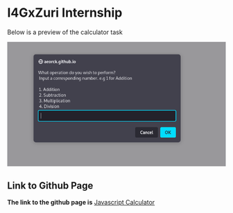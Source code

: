 <h1> I4GxZuri Internship</h1>

Below is a preview of the calculator task

![Preview for the Calculator task](./images/Photo.png)





<h2> Link to Github Page</h2>

**The link to the github page is**
[Javascript Calculator](https://aeorck.github.io/javascript-calculator/) 


